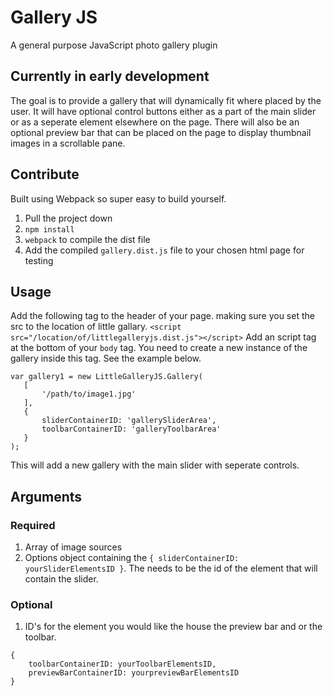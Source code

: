 # Gallery JS

A general purpose JavaScript photo gallery plugin  

## Currently in early development

The goal is to provide a gallery that will dynamically fit where placed by the user.
It will have optional control buttons either as a part of the main slider or as a seperate element elsewhere on the page.
There will also be an optional preview bar that can be placed on the page to display thumbnail images in a scrollable pane.  

## Contribute

Built using Webpack so super easy to build yourself. 
1. Pull the project down
2. `npm install`
3. `webpack` to compile the dist file
4. Add the compiled `gallery.dist.js` file to your chosen html page for testing

## Usage

Add the following tag to the header of your page. making sure you set the src to the location of little gallary.
`<script src="/location/of/littlegalleryjs.dist.js"></script>`
Add an script tag at the bottom of your `body` tag.
You need to create a new instance of the gallery inside this tag. See the example below.

```
var gallery1 = new LittleGalleryJS.Gallery(
   [
       '/path/to/image1.jpg'
   ],
   {
       sliderContainerID: 'gallerySliderArea', 
       toolbarContainerID: 'galleryToolbarArea' 
   }
);
```

This will add a new gallery with the main slider with seperate controls.

## Arguments

### Required

1. Array of image sources
2. Options object containing the `{ sliderContainerID: yourSliderElementsID }`. The needs to be the id of the element that will contain the slider.  

### Optional

1. ID's for the element you would like the house the preview bar and or the toolbar.
```
{ 
    toolbarContainerID: yourToolbarElementsID, 
    previewBarContainerID: yourpreviewBarElementsID 
}
```